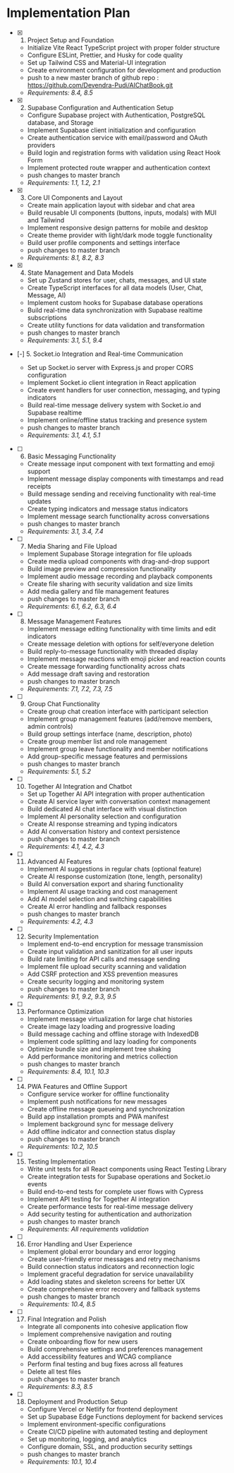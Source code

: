 # Implementation Plan

- [x] 1. Project Setup and Foundation














  - Initialize Vite React TypeScript project with proper folder structure
  - Configure ESLint, Prettier, and Husky for code quality
  - Set up Tailwind CSS and Material-UI integration
  - Create environment configuration for development and production
  - push to a new master branch of github repo : https://github.com/Devendra-Pudi/AIChatBook.git
  - _Requirements: 8.4, 8.5_

- [x] 2. Supabase Configuration and Authentication Setup





  - Configure Supabase project with Authentication, PostgreSQL database, and Storage
  - Implement Supabase client initialization and configuration
  - Create authentication service with email/password and OAuth providers
  - Build login and registration forms with validation using React Hook Form
  - Implement protected route wrapper and authentication context
  - push changes to master branch
  - _Requirements: 1.1, 1.2, 2.1_

- [x] 3. Core UI Components and Layout












  - Create main application layout with sidebar and chat area
  - Build reusable UI components (buttons, inputs, modals) with MUI and Tailwind
  - Implement responsive design patterns for mobile and desktop
  - Create theme provider with light/dark mode toggle functionality
  - Build user profile components and settings interface
  - push changes to master branch
  - _Requirements: 8.1, 8.2, 8.3_

- [x] 4. State Management and Data Models






  - Set up Zustand stores for user, chats, messages, and UI state
  - Create TypeScript interfaces for all data models (User, Chat, Message, AI)
  - Implement custom hooks for Supabase database operations
  - Build real-time data synchronization with Supabase realtime subscriptions
  - Create utility functions for data validation and transformation
  - push changes to master branch
  - _Requirements: 3.1, 5.1, 9.4_

- [-] 5. Socket.io Integration and Real-time Communication





  - Set up Socket.io server with Express.js and proper CORS configuration
  - Implement Socket.io client integration in React application
  - Create event handlers for user connection, messaging, and typing indicators
  - Build real-time message delivery system with Socket.io and Supabase realtime
  - Implement online/offline status tracking and presence system
  - push changes to master branch
  - _Requirements: 3.1, 4.1, 5.1_

- [ ] 6. Basic Messaging Functionality
  - Create message input component with text formatting and emoji support
  - Implement message display components with timestamps and read receipts
  - Build message sending and receiving functionality with real-time updates
  - Create typing indicators and message status indicators
  - Implement message search functionality across conversations
  - push changes to master branch
  - _Requirements: 3.1, 3.4, 7.4_

- [ ] 7. Media Sharing and File Upload
  - Implement Supabase Storage integration for file uploads
  - Create media upload components with drag-and-drop support
  - Build image preview and compression functionality
  - Implement audio message recording and playback components
  - Create file sharing with security validation and size limits
  - Add media gallery and file management features
  - push changes to master branch
  - _Requirements: 6.1, 6.2, 6.3, 6.4_

- [ ] 8. Message Management Features
  - Implement message editing functionality with time limits and edit indicators
  - Create message deletion with options for self/everyone deletion
  - Build reply-to-message functionality with threaded display
  - Implement message reactions with emoji picker and reaction counts
  - Create message forwarding functionality across chats
  - Add message draft saving and restoration
  - push changes to master branch 
  - _Requirements: 7.1, 7.2, 7.3, 7.5_

- [ ] 9. Group Chat Functionality
  - Create group chat creation interface with participant selection
  - Implement group management features (add/remove members, admin controls)
  - Build group settings interface (name, description, photo)
  - Create group member list and role management
  - Implement group leave functionality and member notifications
  - Add group-specific message features and permissions
  - push changes to master branch
  - _Requirements: 5.1, 5.2_

- [ ] 10. Together AI Integration and Chatbot
  - Set up Together AI API integration with proper authentication
  - Create AI service layer with conversation context management
  - Build dedicated AI chat interface with visual distinction
  - Implement AI personality selection and configuration
  - Create AI response streaming and typing indicators
  - Add AI conversation history and context persistence
  - push changes to master branch
  - _Requirements: 4.1, 4.2, 4.3_

- [ ] 11. Advanced AI Features
  - Implement AI suggestions in regular chats (optional feature)
  - Create AI response customization (tone, length, personality)
  - Build AI conversation export and sharing functionality
  - Implement AI usage tracking and cost management
  - Add AI model selection and switching capabilities
  - Create AI error handling and fallback responses
  - push changes to master branch
  - _Requirements: 4.2, 4.3_

- [ ] 12. Security Implementation
  - Implement end-to-end encryption for message transmission
  - Create input validation and sanitization for all user inputs
  - Build rate limiting for API calls and message sending
  - Implement file upload security scanning and validation
  - Add CSRF protection and XSS prevention measures
  - Create security logging and monitoring system
  - push changes to master branch
  - _Requirements: 9.1, 9.2, 9.3, 9.5_

- [ ] 13. Performance Optimization
  - Implement message virtualization for large chat histories
  - Create image lazy loading and progressive loading
  - Build message caching and offline storage with IndexedDB
  - Implement code splitting and lazy loading for components
  - Optimize bundle size and implement tree shaking
  - Add performance monitoring and metrics collection
  - push changes to master branch
  - _Requirements: 8.4, 10.1, 10.3_

- [ ] 14. PWA Features and Offline Support
  - Configure service worker for offline functionality
  - Implement push notifications for new messages
  - Create offline message queueing and synchronization
  - Build app installation prompts and PWA manifest
  - Implement background sync for message delivery
  - Add offline indicator and connection status display
  - push changes to master branch
  - _Requirements: 10.2, 10.5_

- [ ] 15. Testing Implementation
  - Write unit tests for all React components using React Testing Library
  - Create integration tests for Supabase operations and Socket.io events
  - Build end-to-end tests for complete user flows with Cypress
  - Implement API testing for Together AI integration
  - Create performance tests for real-time message delivery
  - Add security testing for authentication and authorization
  - push changes to master branch
  - _Requirements: All requirements validation_

- [ ] 16. Error Handling and User Experience
  - Implement global error boundary and error logging
  - Create user-friendly error messages and retry mechanisms
  - Build connection status indicators and reconnection logic
  - Implement graceful degradation for service unavailability
  - Add loading states and skeleton screens for better UX
  - Create comprehensive error recovery and fallback systems
  - push changes to master branch
  - _Requirements: 10.4, 8.5_

- [ ] 17. Final Integration and Polish
  - Integrate all components into cohesive application flow
  - Implement comprehensive navigation and routing
  - Create onboarding flow for new users
  - Build comprehensive settings and preferences management
  - Add accessibility features and WCAG compliance
  - Perform final testing and bug fixes across all features
  - Delete all test files
  - push changes to master branch
  - _Requirements: 8.3, 8.5_

- [ ] 18. Deployment and Production Setup
  - Configure Vercel or Netlify for frontend deployment
  - Set up Supabase Edge Functions deployment for backend services
  - Implement environment-specific configurations
  - Create CI/CD pipeline with automated testing and deployment
  - Set up monitoring, logging, and analytics
  - Configure domain, SSL, and production security settings
  - push changes to master branch
  - _Requirements: 10.1, 10.4_